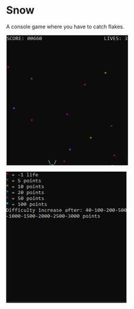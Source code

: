 # Snow
A console game where you have to catch flakes.

![](images/Snow.png)    

![](images/Snow_info.png) 
